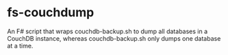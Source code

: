 # fs-couchdump
An F# script that wraps couchdb-backup.sh to dump all databases in a CouchDB instance, whereas couchdb-backup.sh only dumps one database at a time.
